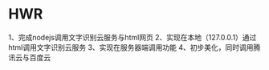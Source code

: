 # HWR
1、完成nodejs调用文字识别云服务与html网页
2、实现在本地（127.0.0.1）通过html调用文字识别云服务
3、实现在服务器端调用功能
4、初步美化，同时调用腾讯云与百度云
